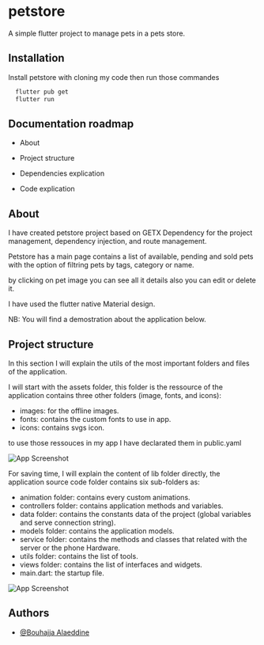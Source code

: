 
# petstore

A simple flutter project to manage pets in a pets store.


## Installation

Install petstore with cloning my code then run those commandes

```bash
  flutter pub get
  flutter run
```
    
## Documentation roadmap

- About

- Project structure

- Dependencies explication

- Code explication


## About

I have created petstore project based on GETX Dependency for the project
management, dependency injection, and route management. 

Petstore has a main page contains a list of available, pending and sold 
pets with the option of filtring pets by tags, category or name.

by clicking on pet image you can see all it details also you can edit or delete it.

I have used the flutter native Material design. 

NB: You will find a demostration about the application below.
## Project structure

In this section I will explain the utils of the most important folders and files of the application.

I will start with the assets folder, this folder is the ressource of the application contains three other 
folders (image, fonts, and icons): 

- images: for the offline images.
- fonts: contains the custom fonts to use in app.
- icons: contains svgs icon.

to use those ressouces in my app I have declarated them in public.yaml

![App Screenshot](https://i.ibb.co/ZcRpMWP/assets.png)

For saving time, I will explain the content of lib folder directly,
the application source code folder contains six sub-folders as:

- animation folder: contains every custom animations.
- controllers folder: contains application methods and variables.
- data folder: contains the constants data of the project (global variables and serve connection string).
- models folder: contains the application models.
- service folder: contains the methods and classes that related with the server or the phone Hardware.
- utils folder: contains the list of tools.
- views folder: contains the list of interfaces and widgets.
- main.dart: the startup file.

![App Screenshot](https://i.ibb.co/stxtztj/lib.png)



## Authors

- [@Bouhajja Alaeddine](https://github.com/Alaeddine2)

